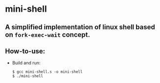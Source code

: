 # mini-shell

## A simplified implementation of linux shell based on `fork-exec-wait` concept.

## How-to-use:

  * Build and run:
  
    ```
    $ gcc mini-shell.s -o mini-shell
    $ ./mini-shell
    ```
